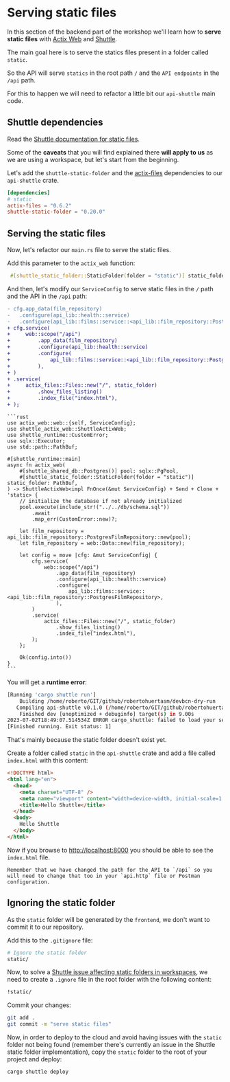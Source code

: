 # Serving static files

In this section of the backend part of the workshop we'll learn how to **serve static files** with [Actix Web](https://actix.rs) and [Shuttle](https://shuttle.rs).

The main goal here is to serve the statics files present in a folder called `static`. 

So the API will serve `statics` in the root path `/` and the `API endpoints` in the `/api` path.

For this to happen we will need to refactor a little bit our `api-shuttle` main code.

## Shuttle dependencies

Read the [Shuttle documentation for static files](https://docs.shuttle.rs/resources/shuttle-static-folder).

Some of the **caveats** that you will find explained there **will apply to us** as we are using a workspace, but let's start from the beginning.

Let's add the `shuttle-static-folder` and the [actix-files](https://docs.rs/actix-files/latest/actix_files/) dependencies to our `api-shuttle` crate.

```toml
[dependencies]
# static
actix-files = "0.6.2"
shuttle-static-folder = "0.20.0"
```

## Serving the static files

Now, let's refactor our `main.rs` file to serve the static files.

Add this parameter to the `actix_web` function:

```rust
 #[shuttle_static_folder::StaticFolder(folder = "static")] static_folder: PathBuf,
```

And then, let's modify our `ServiceConfig` to serve static files in the `/` path and the API in the `/api` path:

```diff
- cfg.app_data(film_repository)
-   .configure(api_lib::health::service)
-   .configure(api_lib::films::service::<api_lib::film_repository::PostgresFilmRepository>);
+ cfg.service(
+     web::scope("/api")
+         .app_data(film_repository)
+         .configure(api_lib::health::service)
+         .configure(
+             api_lib::films::service::<api_lib::film_repository::PostgresFilmRepo+ sitory>,
+         ),
+ )
+ .service(
+     actix_files::Files::new("/", static_folder)
+         .show_files_listing()
+         .index_file("index.html"),
+ );
```

~~~admonish tip title="Final Code" collapsible=true
```rust
use actix_web::web::{self, ServiceConfig};
use shuttle_actix_web::ShuttleActixWeb;
use shuttle_runtime::CustomError;
use sqlx::Executor;
use std::path::PathBuf;

#[shuttle_runtime::main]
async fn actix_web(
    #[shuttle_shared_db::Postgres()] pool: sqlx::PgPool,
    #[shuttle_static_folder::StaticFolder(folder = "static")] static_folder: PathBuf,
) -> ShuttleActixWeb<impl FnOnce(&mut ServiceConfig) + Send + Clone + 'static> {
    // initialize the database if not already initialized
    pool.execute(include_str!("../../db/schema.sql"))
        .await
        .map_err(CustomError::new)?;

    let film_repository = api_lib::film_repository::PostgresFilmRepository::new(pool);
    let film_repository = web::Data::new(film_repository);

    let config = move |cfg: &mut ServiceConfig| {
        cfg.service(
            web::scope("/api")
                .app_data(film_repository)
                .configure(api_lib::health::service)
                .configure(
                    api_lib::films::service::<api_lib::film_repository::PostgresFilmRepository>,
                ),
        )
        .service(
            actix_files::Files::new("/", static_folder)
                .show_files_listing()
                .index_file("index.html"),
        );
    };

    Ok(config.into())
}
```
~~~

You will get a **runtime error**:

```bash
[Running 'cargo shuttle run']
    Building /home/roberto/GIT/github/robertohuertasm/devbcn-dry-run
   Compiling api-shuttle v0.1.0 (/home/roberto/GIT/github/robertohuertasm/devbcn-dry-run/api/shuttle)
    Finished dev [unoptimized + debuginfo] target(s) in 9.00s
2023-07-02T18:49:07.514534Z ERROR cargo_shuttle: failed to load your service error="Custom error: failed to provision shuttle_static_folder :: StaticFolder"
[Finished running. Exit status: 1]
```

That's mainly because the static folder doesn't exist yet.

Create a folder called `static` in the `api-shuttle` crate and add a file called `index.html` with this content:

```html
<!DOCTYPE html>
<html lang="en">
  <head>
    <meta charset="UTF-8" />
    <meta name="viewport" content="width=device-width, initial-scale=1.0" />
    <title>Hello Shuttle</title>
  </head>
  <body>
    Hello Shuttle
  </body>
</html>
```

Now if you browse to [http://localhost:8000](http://localhost:8000) you should be able to see the `index.html` file.

```admonish warning
Remember that we have changed the path for the API to `/api` so you will need to change that too in your `api.http` file or Postman configuration.
```

## Ignoring the static folder

As the `static` folder will be generated by the `frontend`, we don't want to commit it to our repository.

Add this to the `.gitignore` file:

```bash
# Ignore the static folder
static/
```

Now, to solve a [Shuttle issue affecting static folders in workspaces](https://docs.shuttle.rs/resources/shuttle-static-folder), we need to create a `.ignore` file in the root folder with the following content:

```bash
!static/
```

Commit your changes:

```bash
git add .
git commit -m "serve static files"
```

Now, in order to deploy to the cloud and avoid having issues with the `static` folder not being found (remember there's currently an issue in the Shuttle static folder implementation), copy the `static` folder to the root of your project and deploy:

```bash
cargo shuttle deploy
```
